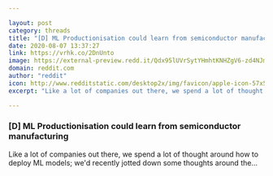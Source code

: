 ```yaml
---

layout: post
category: threads
title: "[D] ML Productionisation could learn from semiconductor manufacturing"
date: 2020-08-07 13:37:27
link: https://vrhk.co/2DnUnto
image: https://external-preview.redd.it/Qdx95lUVrSytYHmhtKNHZgV6-zd4NJmX0xSQaI47hn4.jpg?width=1200&height=628.272251309&auto=webp&crop=1200:628.272251309,smart&s=ca1f230255d9d968d8c2443684547681b55bc3fc
domain: reddit.com
author: "reddit"
icon: http://www.redditstatic.com/desktop2x/img/favicon/apple-icon-57x57.png
excerpt: "Like a lot of companies out there, we spend a lot of thought around how to deploy ML models; we'd recently jotted down some thoughts around the..."

---
```


### [D] ML Productionisation could learn from semiconductor manufacturing

Like a lot of companies out there, we spend a lot of thought around how to deploy ML models; we'd recently jotted down some thoughts around the...
